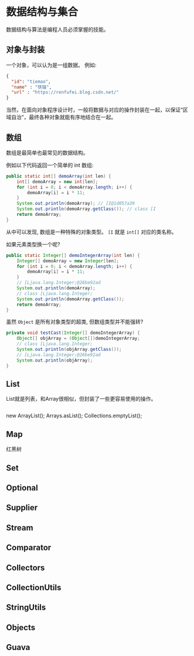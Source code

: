 # 数据结构与集合

数据结构与算法是编程人员必须掌握的技能。

## 对象与封装

一个对象，可以认为是一组数据。 例如:

```json
{
  "id": "tiemao",
  "name" : "铁锚",
  "url" : "https://renfufei.blog.csdn.net/"
}
```

当然，在面向对象程序设计时，一般将数据与对应的操作封装在一起，以保证“区域自治”，最终各种对象就能有序地结合在一起。


## 数组

数组是最简单也最常见的数据结构。

例如以下代码返回一个简单的 int 数组:

```java
public static int[] demoArray(int len) {
    int[] demoArray = new int[len];
    for (int i = 0; i < demoArray.length; i++) {
        demoArray[i] = i * 11;
    }
    System.out.println(demoArray); // [I@1d057a39
    System.out.println(demoArray.getClass()); // class [I
    return demoArray;
}
```

从中可以发现, 数组是一种特殊的对象类型。 `[I` 就是 `int[]` 对应的类名称。

如果元素类型换一个呢?

```java
public static Integer[] demoIntegerArray(int len) {
    Integer[] demoArray = new Integer[len];
    for (int i = 0; i < demoArray.length; i++) {
        demoArray[i] = i * 11;
    }
    // [Ljava.lang.Integer;@26be92ad
    System.out.println(demoArray);
    // class [Ljava.lang.Integer;
    System.out.println(demoArray.getClass());
    return demoArray;
}
```

虽然 `Object` 是所有对象类型的超类, 但数组类型并不能强转?

```java
private void testCast(Integer[] demoIntegerArray) {
    Object[] objArray = (Object[])demoIntegerArray;
    // class [Ljava.lang.Integer;
    System.out.println(objArray.getClass());
    // [Ljava.lang.Integer;@26be92ad
    System.out.println(objArray);
}
```


## List

List就是列表，和Array很相似，但封装了一些更容易使用的操作。

```java

```




new ArrayList();
Arrays.asList();
Collections.emptyList();


## Map



红黑树


## Set

## Optional

## Supplier

## Stream

## Comparator

## Collectors

## CollectionUtils

## StringUtils

## Objects




## Guava
